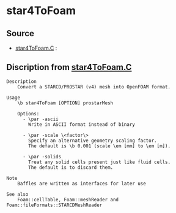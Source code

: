 # star4ToFoam

## Source

- [star4ToFoam.C](star4ToFoam.C) : 


## Discription from [star4ToFoam.C](star4ToFoam.C)

```
Description
    Convert a STARCD/PROSTAR (v4) mesh into OpenFOAM format.

Usage
    \b star4ToFoam [OPTION] prostarMesh

    Options:
      - \par -ascii
        Write in ASCII format instead of binary

      - \par -scale \<factor\>
        Specify an alternative geometry scaling factor.
        The default is \b 0.001 (scale \em [mm] to \em [m]).

      - \par -solids
        Treat any solid cells present just like fluid cells.
        The default is to discard them.

Note
    Baffles are written as interfaces for later use

See also
    Foam::cellTable, Foam::meshReader and Foam::fileFormats::STARCDMeshReader


```

